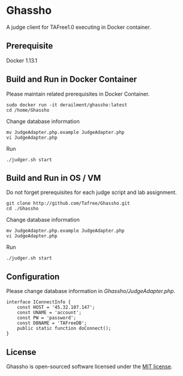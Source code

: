 # Ghassho
A judge client for TAFree1.0 executing in Docker container.

## Prerequisite
Docker 1.13.1

## Build and Run in Docker Container 
Please maintain related prerequisites in Docker Container.
```  
sudo docker run -it derailment/ghassho:latest
cd /home/Ghassho
```
Change database information
```
mv JudgeAdapter.php.example JudgeAdapter.php
vi JudgeAdapter.php
```
Run
```
./judger.sh start
```

## Build and Run in OS / VM  
Do not forget prerequisites for each judge script and lab assignment. 
```
git clone http://github.com/Tafree/Ghassho.git
cd ./Ghassho
```
Change database information
```
mv JudgeAdapter.php.example JudgeAdapter.php
vi JudgeAdapter.php
```
Run
```
./judger.sh start
```

## Configuration
Please change database information in _Ghassho/JudgeAdapter.php_.
```
interface IConnectInfo {
	const HOST = '45.32.107.147';
	const UNAME = 'account';
	const PW = 'password';
	const DBNAME = 'TAFreeDB';
	public static function doConnect();
}
```

## License
Ghassho is open-sourced software licensed under the [MIT license](http://opensource.org/licenses/MIT).
